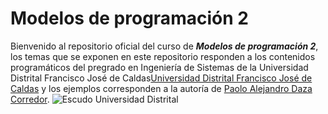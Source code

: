 # Modelos de programación 2
Bienvenido al repositorio oficial del curso de ***Modelos de programación 2***, los temas que se exponen en este repositorio responden a los contenidos programáticos del pregrado en Ingeniería de Sistemas de la Universidad Distrital Francisco José de Caldas[Universidad Distrital Francisco José de Caldas](https://www.udistrital.edu.co/) y los ejemplos corresponden a la autoría de [Paolo Alejandro Daza Corredor](http://scienti.colciencias.gov.co:8081/cvlac/visualizador/generarCurriculoCv.do?cod_rh=0000292893).
![Escudo Universidad Distrital](http://forocsu.udistrital.edu.co/pw2017/images/publicaciones/Escudo-horizontal.png)
